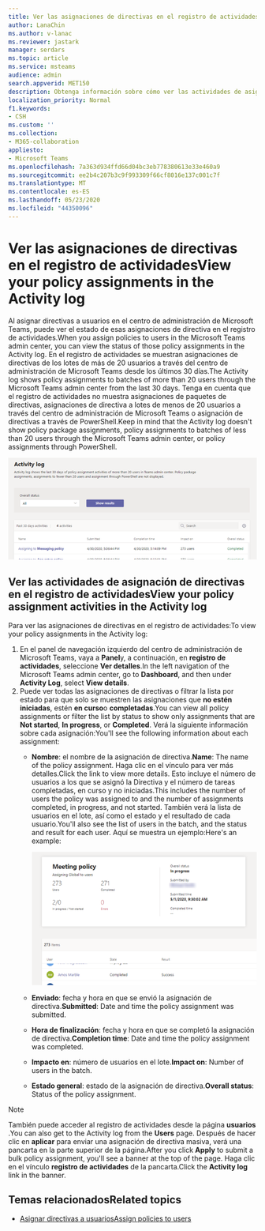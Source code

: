 ```yaml
---
title: Ver las asignaciones de directivas en el registro de actividades del centro de administración de Microsoft Teams
author: LanaChin
ms.author: v-lanac
ms.reviewer: jastark
manager: serdars
ms.topic: article
ms.service: msteams
audience: admin
search.appverid: MET150
description: Obtenga información sobre cómo ver las actividades de asignación de directivas en el registro de actividades en el centro de administración de Microsoft Teams.
localization_priority: Normal
f1.keywords:
- CSH
ms.custom: ''
ms.collection:
- M365-collaboration
appliesto:
- Microsoft Teams
ms.openlocfilehash: 7a363d934ffd66d04bc3eb778380613e33e460a9
ms.sourcegitcommit: ee2b4c207b3c9f993309f66cf8016e137c001c7f
ms.translationtype: MT
ms.contentlocale: es-ES
ms.lasthandoff: 05/23/2020
ms.locfileid: "44350096"
---
```

# <a name="view-your-policy-assignments-in-the-activity-log"></a><span data-ttu-id="e3da9-103">Ver las asignaciones de directivas en el registro de actividades</span><span class="sxs-lookup"><span data-stu-id="e3da9-103">View your policy assignments in the Activity log</span></span>

<span data-ttu-id="e3da9-104">Al asignar directivas a usuarios en el centro de administración de Microsoft Teams, puede ver el estado de esas asignaciones de directiva en el registro de actividades.</span><span class="sxs-lookup"><span data-stu-id="e3da9-104">When you assign policies to users in the Microsoft Teams admin center, you can view the status of those policy assignments in the Activity log.</span></span> <span data-ttu-id="e3da9-105">En el registro de actividades se muestran asignaciones de directivas de los lotes de más de 20 usuarios a través del centro de administración de Microsoft Teams desde los últimos 30 días.</span><span class="sxs-lookup"><span data-stu-id="e3da9-105">The Activity log shows policy assignments to batches of more than 20 users through the Microsoft Teams admin center from the last 30 days.</span></span> <span data-ttu-id="e3da9-106">Tenga en cuenta que el registro de actividades no muestra asignaciones de paquetes de directivas, asignaciones de directiva a lotes de menos de 20 usuarios a través del centro de administración de Microsoft Teams o asignación de directivas a través de PowerShell.</span><span class="sxs-lookup"><span data-stu-id="e3da9-106">Keep in mind that the Activity log doesn't show policy package assignments, policy assignments to batches of less than 20 users through the Microsoft Teams admin center, or policy assignments through PowerShell.</span></span>

![Captura de pantalla de la página Registro de actividades](media/activity-log.png)

## <a name="view-your-policy-assignment-activities-in-the-activity-log"></a><span data-ttu-id="e3da9-108">Ver las actividades de asignación de directivas en el registro de actividades</span><span class="sxs-lookup"><span data-stu-id="e3da9-108">View your policy assignment activities in the Activity log</span></span>

<span data-ttu-id="e3da9-109">Para ver las asignaciones de directivas en el registro de actividades:</span><span class="sxs-lookup"><span data-stu-id="e3da9-109">To view your policy assignments in the Activity log:</span></span>

1. <span data-ttu-id="e3da9-110">En el panel de navegación izquierdo del centro de administración de Microsoft Teams, vaya a **Panel**y, a continuación, en **registro de actividades**, seleccione **Ver detalles**.</span><span class="sxs-lookup"><span data-stu-id="e3da9-110">In the left navigation of the Microsoft Teams admin center, go to **Dashboard**, and then under **Activity Log**, select **View details**.</span></span>
2. <span data-ttu-id="e3da9-111">Puede ver todas las asignaciones de directivas o filtrar la lista por estado para que solo se muestren las asignaciones que **no estén iniciadas**, estén **en curso**o **completadas**.</span><span class="sxs-lookup"><span data-stu-id="e3da9-111">You can view all policy assignments or filter the list by status to show only assignments that are **Not started**, **In progress**, or **Completed**.</span></span> <span data-ttu-id="e3da9-112">Verá la siguiente información sobre cada asignación:</span><span class="sxs-lookup"><span data-stu-id="e3da9-112">You'll see the following information about each assignment:</span></span>
    - <span data-ttu-id="e3da9-113">**Nombre**: el nombre de la asignación de directiva.</span><span class="sxs-lookup"><span data-stu-id="e3da9-113">**Name**: The name of the policy assignment.</span></span> <span data-ttu-id="e3da9-114">Haga clic en el vínculo para ver más detalles.</span><span class="sxs-lookup"><span data-stu-id="e3da9-114">Click the link to view more details.</span></span> <span data-ttu-id="e3da9-115">Esto incluye el número de usuarios a los que se asignó la Directiva y el número de tareas completadas, en curso y no iniciadas.</span><span class="sxs-lookup"><span data-stu-id="e3da9-115">This includes the number of users the policy was assigned to and the number of assignments completed, in progress, and not started.</span></span> <span data-ttu-id="e3da9-116">También verá la lista de usuarios en el lote, así como el estado y el resultado de cada usuario.</span><span class="sxs-lookup"><span data-stu-id="e3da9-116">You'll also see the list of users in the batch, and the status and result for each user.</span></span> <span data-ttu-id="e3da9-117">Aquí se muestra un ejemplo:</span><span class="sxs-lookup"><span data-stu-id="e3da9-117">Here's an example:</span></span>

        ![Captura de pantalla de la](media/activity-log-policy-assignment-detail.png)

    - <span data-ttu-id="e3da9-119">**Enviado**: fecha y hora en que se envió la asignación de directiva.</span><span class="sxs-lookup"><span data-stu-id="e3da9-119">**Submitted**: Date and time the policy assignment was submitted.</span></span>
    - <span data-ttu-id="e3da9-120">**Hora de finalización**: fecha y hora en que se completó la asignación de directiva.</span><span class="sxs-lookup"><span data-stu-id="e3da9-120">**Completion time**: Date and time the policy assignment was completed.</span></span>
    - <span data-ttu-id="e3da9-121">**Impacto en**: número de usuarios en el lote.</span><span class="sxs-lookup"><span data-stu-id="e3da9-121">**Impact on**: Number of users in the batch.</span></span>
    - <span data-ttu-id="e3da9-122">**Estado general**: estado de la asignación de directiva.</span><span class="sxs-lookup"><span data-stu-id="e3da9-122">**Overall status**: Status of the policy assignment.</span></span>

> [!NOTE]
> <span data-ttu-id="e3da9-123">También puede acceder al registro de actividades desde la página **usuarios** .</span><span class="sxs-lookup"><span data-stu-id="e3da9-123">You can also get to the Activity log from the **Users** page.</span></span> <span data-ttu-id="e3da9-124">Después de hacer clic en **aplicar** para enviar una asignación de directiva masiva, verá una pancarta en la parte superior de la página.</span><span class="sxs-lookup"><span data-stu-id="e3da9-124">After you click **Apply** to submit a bulk policy assignment, you'll see a banner at the top of the page.</span></span> <span data-ttu-id="e3da9-125">Haga clic en el vínculo **registro de actividades** de la pancarta.</span><span class="sxs-lookup"><span data-stu-id="e3da9-125">Click the **Activity log** link in the banner.</span></span>

## <a name="related-topics"></a><span data-ttu-id="e3da9-126">Temas relacionados</span><span class="sxs-lookup"><span data-stu-id="e3da9-126">Related topics</span></span>

- [<span data-ttu-id="e3da9-127">Asignar directivas a usuarios</span><span class="sxs-lookup"><span data-stu-id="e3da9-127">Assign policies to users</span></span>](assign-policies.md)
